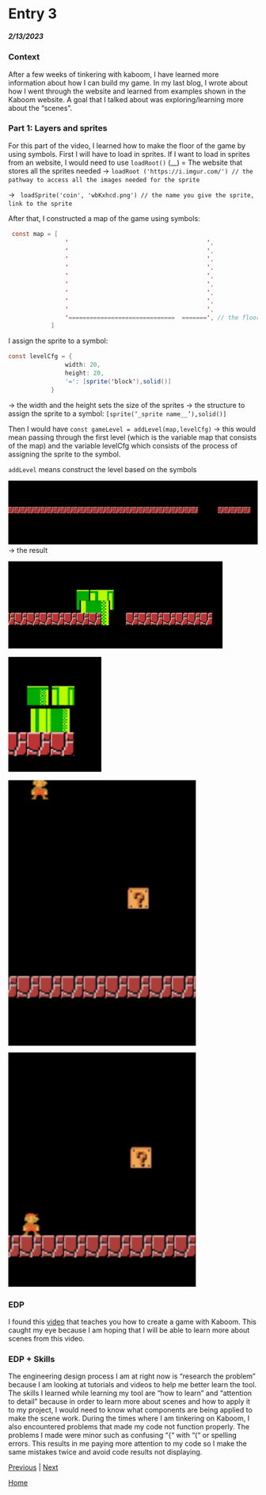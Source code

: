 # Entry 3
##### 2/13/2023

### Context
After a few weeks of tinkering with kaboom, I have learned more information about how I can build my game. In my last blog, I wrote about how I went through the website and learned from examples shown in the Kaboom website. A goal that I talked about was exploring/learning more about the “scenes”.

### Part 1: Layers and sprites
For this part of the video, I learned how to make the floor of the game by using symbols.
First I will have to load in sprites.
 If I want to load in sprites from an website, I would need to use `loadRoot()` (__) = The website that stores all the sprites needed
→    `loadRoot ('https://i.imgur.com/') // the pathway to access all the images needed for the sprite`

→   ` loadSprite('coin', 'wbKxhcd.png') // the name you give the sprite, link to the sprite`

After that, I constructed a map of the game using symbols:
```java
 const map = [
                '                                       ',
                '                                       ',
                '                                       ',
                '                                       ',
                '                                       ',
                '                                       ',
                '                                       ',
                '                                       ',
                '                                       ',
                '==============================  =======', // the floor of the game
            ]
```


I assign the sprite to a symbol:
```java
const levelCfg = {
                width: 20,
                height: 20,
                '=': [sprite('block'),solid()]
            }
```
→ the width and the height sets the size of the sprites
→  the structure to assign the sprite to a symbol: `[sprite(‘_sprite name__’),solid()]`

Then I would have
`const gameLevel = addLevel(map,levelCfg)`
→ this would mean passing through the first level (which is the variable map that consists of the map) and the variable levelCfg which consists of the process of assigning the sprite to the symbol.

`addLevel` means construct the level based on the symbols

![img of floor](../tinker-img/floor.png)
→ the result

![img of overlap](../tinker-img/overlap.png)

![img of fixoverlap](../tinker-img/fixoverlap.png)

![img of mariobody()](../tinker-img/mario.jpg)
### EDP
I found this [video](https://www.youtube.com/watch?v=2nucjefSr6I) that teaches you how to create a game with Kaboom. This caught my eye because I am hoping that I will be able to learn more about scenes from this video.


### EDP + Skills
The engineering design process I am at right now is “research the problem” because I am looking at tutorials and videos to help me better learn the tool. The skills I learned while learning my tool are “how to learn” and “attention to detail” because in order to learn more about scenes and how to apply it to my project, I would need to know what components are being applied to make the scene work. During the times where I am tinkering on Kaboom, I also encountered problems that made my code not function properly. The problems I made were minor such as confusing “{“ with “(“ or spelling errors. This results in me paying more attention to my code so I make the same mistakes twice and avoid code results not displaying.

[Previous](entry02.md) | [Next](entry04.md)

[Home](../README.md)
